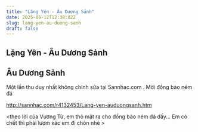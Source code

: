 ```yaml
---
title: "Lặng Yên - Âu Dương Sảnh"
date: 2025-06-12T12:38:02Z
slug: lang-yen-au-duong-sanh
draft: false
---
```


## Lặng Yên - Âu Dương Sảnh

## Âu Dương Sảnh

Một lần thu duy nhất không chỉnh sửa tại Sannhac.com . Mời đồng bào ném đá 
 
http://sannhac.com/r4132453/Lang-yen-auduongsanh.htm
 
<theo lời của Vương Tử, em thò mặt ra cho đồng bào ném đá đấy... Em có chết thì phải lượm xác em đi chôn nhé >
